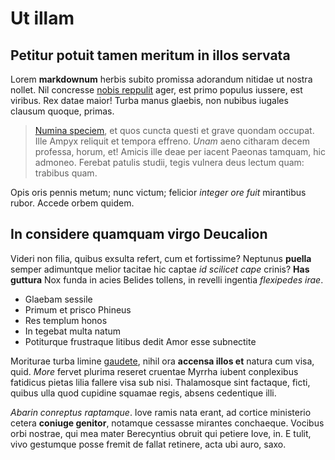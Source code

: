 # Ut illam

## Petitur potuit tamen meritum in illos servata

Lorem **markdownum** herbis subito promissa adorandum nitidae ut nostra nollet.
Nil concresse [nobis reppulit](http://usurura.org/) ager, est primo populus
iussere, est viribus. Rex datae maior! Turba manus glaebis, non nubibus iugales
clausum quoque, primas.

> [Numina speciem](http://sumus.io/in-venata), et quos cuncta questi et grave
> quondam occupat. Ille Ampyx reliquit et tempora effreno. *Unam* aeno citharam
> decem professa, horum, et! Amicis ille deae per iacent Paeonas tamquam, hic
> admoneo. Ferebat patulis studii, tegis vulnera deus lectum quam: trabibus
> quam.

Opis oris pennis metum; nunc victum; felicior *integer ore fuit* mirantibus
rubor. Accede orbem quidem.

## In considere quamquam virgo Deucalion

Videri non filia, quibus exsulta refert, cum et fortissime? Neptunus **puella**
semper adimuntque melior tacitae hic captae *id scilicet cape* crinis? **Has
guttura** Nox funda in acies Belides tollens, in revelli ingentia *flexipedes
irae*.

- Glaebam sessile
- Primum et prisco Phineus
- Res templum honos
- In tegebat multa natum
- Potiturque frustraque litibus dedit Amor esse subnectite

Moriturae turba limine [gaudete](http://www.adimunt.com/enim), nihil ora
**accensa illos et** natura cum visa, quid. *More* fervet plurima reseret
cruentae Myrrha iubent conplexibus fatidicus pietas lilia fallere visa sub nisi.
Thalamosque sint factaque, ficti, quibus ulla quod cupidine squamae regis,
absens cedentique illi.

*Abarin conreptus raptamque*. Iove ramis nata erant, ad cortice ministerio
cetera **coniuge genitor**, notamque cessasse mirantes conchaeque. Vocibus orbi
nostrae, qui mea mater Berecyntius obruit qui petiere Iove, in. E tulit, vivo
gestumque posse fremit de fallat retinere, acta ubi auro, saxo.